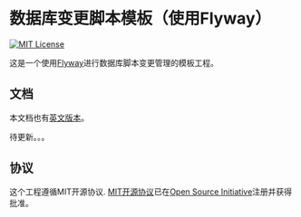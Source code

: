 数据库变更脚本模板（使用Flyway）
==========================

[![MIT License](https://img.shields.io/github/license/Scott-Lau/db-templates-flyway)][license]

这是一个使用[Flyway][flyway]进行数据库脚本变更管理的模板工程。

文档
---
本文档也有[英文版本][readme]。

待更新。。。

协议
-------
这个工程遵循MIT开源协议. [MIT开源协议][license]已在[Open Source Initiative][osi]注册并获得批准。


[home]: https://github.com/Scott-Lau/db-templates-flyway
[license]: https://opensource.org/licenses/MIT
[osi]: https://opensource.org/
[flyway]: https://flywaydb.org/
[readme]: https://github.com/Scott-Lau/db-templates-flyway/blob/master/README.md
[readme_zh_cn]: https://github.com/Scott-Lau/db-templates-flyway/blob/master/README_zh_cn.md